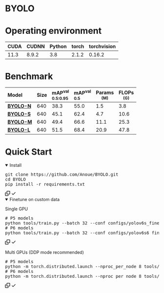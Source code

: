 # BYOLO
# Operating environment
<table>
<thead>
<tr>
<th>CUDA</th>
<th>CUDNN</th>
<th>Python</th>
<th>torch</th>
<th>torchvision</th>
</thead>
<tr>
<td>11.3</td>
<td>8.9.2</td>
<td>3.8</td>
<td>2.1.2</td>
<td>0.16.2</td>
</tr>
</table>

# Benchmark
<table>
<thead>
<tr>
<th align="left">Model</th>
<th>Size</th>
<th align="left">mAP<sup>val<br>0.5:0.95</sup></th>
<th align="left">mAP<sup>val<br>0.5</sup></th>
<th>Params<br><sup> (M)</sup></th>
<th>FLOPs<br><sup> (G)</sup></th>
</tr>
</thead>
<tbody>
<tr>
<td align="left"><a href="https://github.com/Anoue/BYOLO/releases/download/v1.0/byolon.pt"><strong>BYOLO-N</strong></a></td>
<td>640</td>
<td align="left">38.3</td>
<td align="left">55.0</td>
<td>1.5</td>
<td>3.8</td>
</tr>
<tr>
<td align="left"><a href="https://github.com/Anoue/BYOLO/releases/download/v1.0/byolos.pt"><strong>BYOLO-S</strong></a></td>
<td>640</td>
<td align="left">45.1</td>
<td align="left">62.4</td>
<td>4.7</td>
<td>10.6</td>
</tr>
<tr>
<td align="left"><a href=""><strong>BYOLO-M</strong></a></td>
<td>640</td>
<td align="left">49.4</td>
<td align="left">66.6</td>
<td>11.1</td>
<td>25.3</td>
</tr>
<tr>
<td align="left"><a href=""><strong>BYOLO-L</strong></a></td>
<td>640</td>
<td align="left">51.5</td>
<td align="left">68.4</td>
<td>20.9</td>
<td>47.8</td>
</tr>
</tbody>
</table>

# Quick Start
<details open="">
<summary> Install</summary>
<div class="highlight highlight-source-shell notranslate position-relative overflow-auto" dir="auto"><pre>git clone https://github.com/Anoue/BYOLO.git
<span class="pl-c1">cd</span> BYOLO
pip install -r requirements.txt</pre><div class="zeroclipboard-container">
    <clipboard-copy aria-label="Copy" class="ClipboardButton btn btn-invisible js-clipboard-copy m-2 p-0 tooltipped-no-delay d-flex flex-justify-center flex-items-center" data-copy-feedback="Copied!" data-tooltip-direction="w" value="git clone https://github.com/Anoue/BYOLO.git
cd BYOLO
pip install -r requirements.txt" tabindex="0" role="button">
      <svg aria-hidden="true" height="16" viewBox="0 0 16 16" version="1.1" width="16" data-view-component="true" class="octicon octicon-copy js-clipboard-copy-icon">
    <path d="M0 6.75C0 5.784.784 5 1.75 5h1.5a.75.75 0 0 1 0 1.5h-1.5a.25.25 0 0 0-.25.25v7.5c0 .138.112.25.25.25h7.5a.25.25 0 0 0 .25-.25v-1.5a.75.75 0 0 1 1.5 0v1.5A1.75 1.75 0 0 1 9.25 16h-7.5A1.75 1.75 0 0 1 0 14.25Z"></path><path d="M5 1.75C5 .784 5.784 0 6.75 0h7.5C15.216 0 16 .784 16 1.75v7.5A1.75 1.75 0 0 1 14.25 11h-7.5A1.75 1.75 0 0 1 5 9.25Zm1.75-.25a.25.25 0 0 0-.25.25v7.5c0 .138.112.25.25.25h7.5a.25.25 0 0 0 .25-.25v-7.5a.25.25 0 0 0-.25-.25Z"></path>
</svg>
      <svg aria-hidden="true" height="16" viewBox="0 0 16 16" version="1.1" width="16" data-view-component="true" class="octicon octicon-check js-clipboard-check-icon color-fg-success d-none">
    <path d="M13.78 4.22a.75.75 0 0 1 0 1.06l-7.25 7.25a.75.75 0 0 1-1.06 0L2.22 9.28a.751.751 0 0 1 .018-1.042.751.751 0 0 1 1.042-.018L6 10.94l6.72-6.72a.75.75 0 0 1 1.06 0Z"></path>
</svg>
    </clipboard-copy>
  </div></div>
</details>
<details open="">
<summary class=""> Finetune on custom data</summary>
<p dir="auto">Single GPU</p>
<div class="highlight highlight-source-shell notranslate position-relative overflow-auto" dir="auto"><pre><span class="pl-c"><span class="pl-c">#</span> P5 models</span>
python tools/train.py --batch 32 --conf configs/yolov6s_finetune.py --data data/dataset.yaml --fuse_ab --device 0
<span class="pl-c"><span class="pl-c">#</span> P6 models</span>
python tools/train.py --batch 32 --conf configs/yolov6s6_finetune.py --data data/dataset.yaml --img 1280 --device 0</pre><div class="zeroclipboard-container">
    <clipboard-copy aria-label="Copy" class="ClipboardButton btn btn-invisible js-clipboard-copy m-2 p-0 tooltipped-no-delay d-flex flex-justify-center flex-items-center" data-copy-feedback="Copied!" data-tooltip-direction="w" value="# P5 models
python tools/train.py --batch 32 --conf configs/yolov6s_finetune.py --data data/dataset.yaml --fuse_ab --device 0
# P6 models
python tools/train.py --batch 32 --conf configs/yolov6s6_finetune.py --data data/dataset.yaml --img 1280 --device 0" tabindex="0" role="button">
      <svg aria-hidden="true" height="16" viewBox="0 0 16 16" version="1.1" width="16" data-view-component="true" class="octicon octicon-copy js-clipboard-copy-icon">
    <path d="M0 6.75C0 5.784.784 5 1.75 5h1.5a.75.75 0 0 1 0 1.5h-1.5a.25.25 0 0 0-.25.25v7.5c0 .138.112.25.25.25h7.5a.25.25 0 0 0 .25-.25v-1.5a.75.75 0 0 1 1.5 0v1.5A1.75 1.75 0 0 1 9.25 16h-7.5A1.75 1.75 0 0 1 0 14.25Z"></path><path d="M5 1.75C5 .784 5.784 0 6.75 0h7.5C15.216 0 16 .784 16 1.75v7.5A1.75 1.75 0 0 1 14.25 11h-7.5A1.75 1.75 0 0 1 5 9.25Zm1.75-.25a.25.25 0 0 0-.25.25v7.5c0 .138.112.25.25.25h7.5a.25.25 0 0 0 .25-.25v-7.5a.25.25 0 0 0-.25-.25Z"></path>
</svg>
      <svg aria-hidden="true" height="16" viewBox="0 0 16 16" version="1.1" width="16" data-view-component="true" class="octicon octicon-check js-clipboard-check-icon color-fg-success d-none">
    <path d="M13.78 4.22a.75.75 0 0 1 0 1.06l-7.25 7.25a.75.75 0 0 1-1.06 0L2.22 9.28a.751.751 0 0 1 .018-1.042.751.751 0 0 1 1.042-.018L6 10.94l6.72-6.72a.75.75 0 0 1 1.06 0Z"></path>
</svg>
    </clipboard-copy>
  </div></div>
<p dir="auto">Multi GPUs (DDP mode recommended)</p>
<div class="highlight highlight-source-shell notranslate position-relative overflow-auto" dir="auto"><pre><span class="pl-c"><span class="pl-c">#</span> P5 models</span>
python -m torch.distributed.launch --nproc_per_node 8 tools/train.py --batch 256 --conf configs/yolov6s_finetune.py --data data/dataset.yaml --fuse_ab --device 0,1,2,3,4,5,6,7
<span class="pl-c"><span class="pl-c">#</span> P6 models</span>
python -m torch.distributed.launch --nproc_per_node 8 tools/train.py --batch 128 --conf configs/yolov6s6_finetune.py --data data/dataset.yaml --img 1280 --device 0,1,2,3,4,5,6,7</pre><div class="zeroclipboard-container">
    <clipboard-copy aria-label="Copy" class="ClipboardButton btn btn-invisible js-clipboard-copy m-2 p-0 tooltipped-no-delay d-flex flex-justify-center flex-items-center" data-copy-feedback="Copied!" data-tooltip-direction="w" value="# P5 models
python -m torch.distributed.launch --nproc_per_node 8 tools/train.py --batch 256 --conf configs/yolov6s_finetune.py --data data/dataset.yaml --fuse_ab --device 0,1,2,3,4,5,6,7
# P6 models
python -m torch.distributed.launch --nproc_per_node 8 tools/train.py --batch 128 --conf configs/yolov6s6_finetune.py --data data/dataset.yaml --img 1280 --device 0,1,2,3,4,5,6,7" tabindex="0" role="button">
      <svg aria-hidden="true" height="16" viewBox="0 0 16 16" version="1.1" width="16" data-view-component="true" class="octicon octicon-copy js-clipboard-copy-icon">
    <path d="M0 6.75C0 5.784.784 5 1.75 5h1.5a.75.75 0 0 1 0 1.5h-1.5a.25.25 0 0 0-.25.25v7.5c0 .138.112.25.25.25h7.5a.25.25 0 0 0 .25-.25v-1.5a.75.75 0 0 1 1.5 0v1.5A1.75 1.75 0 0 1 9.25 16h-7.5A1.75 1.75 0 0 1 0 14.25Z"></path><path d="M5 1.75C5 .784 5.784 0 6.75 0h7.5C15.216 0 16 .784 16 1.75v7.5A1.75 1.75 0 0 1 14.25 11h-7.5A1.75 1.75 0 0 1 5 9.25Zm1.75-.25a.25.25 0 0 0-.25.25v7.5c0 .138.112.25.25.25h7.5a.25.25 0 0 0 .25-.25v-7.5a.25.25 0 0 0-.25-.25Z"></path>
</svg>
      <svg aria-hidden="true" height="16" viewBox="0 0 16 16" version="1.1" width="16" data-view-component="true" class="octicon octicon-check js-clipboard-check-icon color-fg-success d-none">
    <path d="M13.78 4.22a.75.75 0 0 1 0 1.06l-7.25 7.25a.75.75 0 0 1-1.06 0L2.22 9.28a.751.751 0 0 1 .018-1.042.751.751 0 0 1 1.042-.018L6 10.94l6.72-6.72a.75.75 0 0 1 1.06 0Z"></path>
</svg>
    </clipboard-copy>
  </div></div>
</details>
